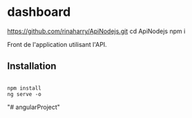 # dashboard 
https://github.com/rinaharry/ApiNodejs.git
cd ApiNodejs
npm i 

Front de l'application utilisant l'API.

## Installation
```

npm install
ng serve -o
```
"# angularProject" 
